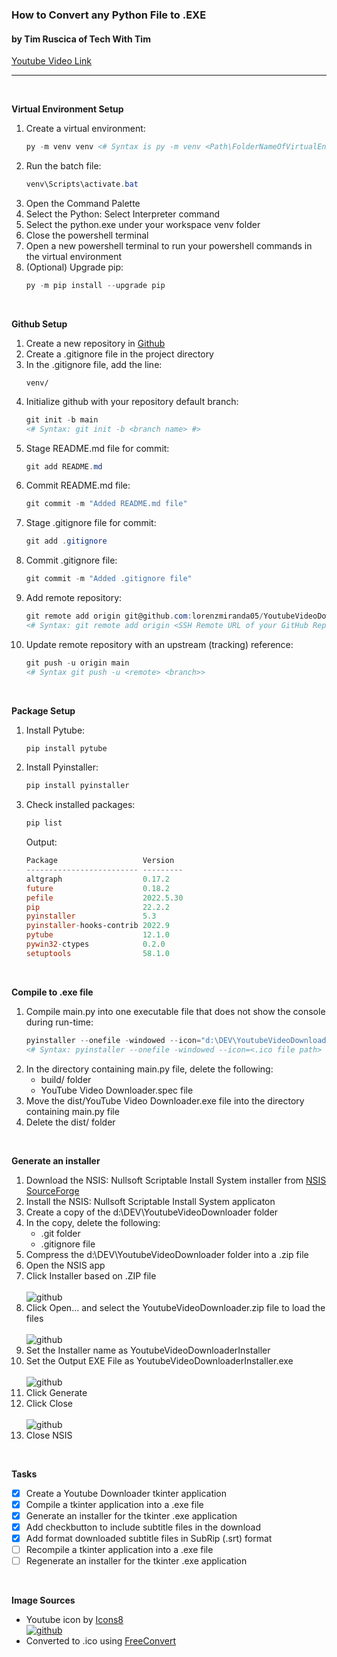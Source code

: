 ### **How to Convert any Python File to .EXE**
#### by Tim Ruscica of Tech With Tim

[Youtube Video Link][Tech With Tim]

---


<br  />

**Virtual Environment Setup**
1. Create a virtual environment:
    ```powershell
    py -m venv venv <# Syntax is py -m venv <Path\FolderNameOfVirtualEnvironment> #>
    ```
1. Run the batch file:
    ```powershell
    venv\Scripts\activate.bat
    ```
1. Open the Command Palette
1. Select the Python: Select Interpreter command
1. Select the python.exe under your workspace venv folder
1. Close the powershell terminal
1. Open a new powershell terminal to run your powershell commands in the virtual environment
1. (Optional) Upgrade pip:
    ```powershell
    py -m pip install --upgrade pip
    ```


<br  />

**Github Setup**
1. Create a new repository in [Github](https://github.com)
1. Create a .gitignore file in the project directory
1. In the .gitignore file, add the line:
    ```
    venv/
    ```
1. Initialize github with your repository default branch:
    ```powershell
    git init -b main
    <# Syntax: git init -b <branch name> #>
    ```
1. Stage README.md file for commit:
    ```powershell
    git add README.md
    ```
1. Commit README.md file:
    ```powershell
    git commit -m "Added README.md file"
    ```
1. Stage .gitignore file for commit:
    ```powershell
    git add .gitignore
    ```
1. Commit .gitignore file:
    ```powershell
    git commit -m "Added .gitignore file"
    ```
1. Add remote repository:
    ```powershell
    git remote add origin git@github.com:lorenzmiranda05/YoutubeVideoDownloader.git
    <# Syntax: git remote add origin <SSH Remote URL of your GitHub Repository> #>
    ```
1. Update remote repository with an upstream (tracking) reference:
    ```powershell
    git push -u origin main
    <# Syntax git push -u <remote> <branch>>
    ```


<br  />

**Package Setup**
1. Install Pytube:
    ```powershell
    pip install pytube
    ```
1. Install Pyinstaller:
    ```powershell
    pip install pyinstaller
    ```
1. Check installed packages:
    ```powershell
    pip list
    ```
    Output:
    ```powershell    
    Package                   Version
   ------------------------- ---------
    altgraph                  0.17.2
    future                    0.18.2
    pefile                    2022.5.30
    pip                       22.2.2
    pyinstaller               5.3
    pyinstaller-hooks-contrib 2022.9
    pytube                    12.1.0
    pywin32-ctypes            0.2.0
    setuptools                58.1.0
    ```


<br  />

**Compile to .exe file**
1. Compile main.py into one executable file that does not show the console during run-time:
    ```powershell
    pyinstaller --onefile -windowed --icon="d:\DEV\YoutubeVideoDownloader\Assets\Images\Youtube\icons8-youtube-60.ico" --name="YouTube Video Downloader" --version-file=FILE main.py
    <# Syntax: pyinstaller --onefile -windowed --icon=<.ico file path> --name=<.exe file name> --version-file=<file containing application metadata> <scriptName.py> #>
    ```
1. In the directory containing main.py file, delete the following:
    * build/ folder
    * YouTube Video Downloader.spec file
1. Move the dist/YouTube Video Downloader.exe file into the directory containing main.py file
1. Delete the dist/ folder


<br  />

**Generate an installer**
1. Download the NSIS: Nullsoft Scriptable Install System installer from [NSIS SourceForge][NSIS]
1. Install the NSIS: Nullsoft Scriptable Install System applicaton
1. Create a copy of the d:\DEV\YoutubeVideoDownloader folder
1. In the copy, delete the following:
    * .git folder
    * .gitignore file
1. Compress the d:\DEV\YoutubeVideoDownloader folder into a .zip file
1. Open the NSIS app
1. Click Installer based on .ZIP file
    <br  />
    <br  />
    ![github](https://raw.githubusercontent.com/lorenzmiranda05/YoutubeVideoDownloader/main/Assets/Images/NSIS/01%20NSIS%20Menu.png)
1. Click Open... and select the YoutubeVideoDownloader.zip file to load the files
    <br  />
    <br  />
    ![github](https://raw.githubusercontent.com/lorenzmiranda05/YoutubeVideoDownloader/main/Assets/Images/NSIS/02%20Zip2Exe%200.38.png)
1. Set the Installer name as YoutubeVideoDownloaderInstaller
1. Set the Output EXE File as YoutubeVideoDownloaderInstaller.exe
    <br  />
    <br  />
    ![github](https://raw.githubusercontent.com/lorenzmiranda05/YoutubeVideoDownloader/main/Assets/Images/NSIS/03%20Zip2Exe%200.38.png)
1. Click Generate
1. Click Close
    <br  />
    <br  />
    ![github](https://raw.githubusercontent.com/lorenzmiranda05/YoutubeVideoDownloader/main/Assets/Images/NSIS/04%20Zip2Exe%200.38.png)
1. Close NSIS

<br  />

**Tasks**
* [x] Create a Youtube Downloader tkinter application
* [x] Compile a tkinter application into a .exe file
* [x] Generate an installer for the tkinter .exe application
* [x] Add checkbutton to include subtitle files in the download
* [x] Add format downloaded subtitle files in SubRip (.srt) format
* [ ] Recompile a tkinter application into a .exe file
* [ ] Regenerate an installer for the tkinter .exe application

<br  />

**Image Sources**
*  Youtube icon by [Icons8][Icons8]
    <br  />
    [![github](https://img.icons8.com/doodle/48/youtube-play--v2.png)][Youtube]
* Converted to .ico using [FreeConvert][FreeConvert]


<!-- Reusable and Invisible URL Definitions  -->
[Github]: https://github.com
[Youtube]: https://icons8.com/icon/szxM3fi4e37N/youtube
[Icons8]: https://icons8.com
[FreeConvert]: https://www.freeconvert.com/png-to-ico
[Tech With Tim]: https://www.youtube.com/watch?v=UZX5kH72Yx4
[NSIS]: https://nsis.sourceforge.io/Download
[Download Subtitles From Youtube in Python]: https://www.youtube.com/watch?v=EG8cvSJFCc0
